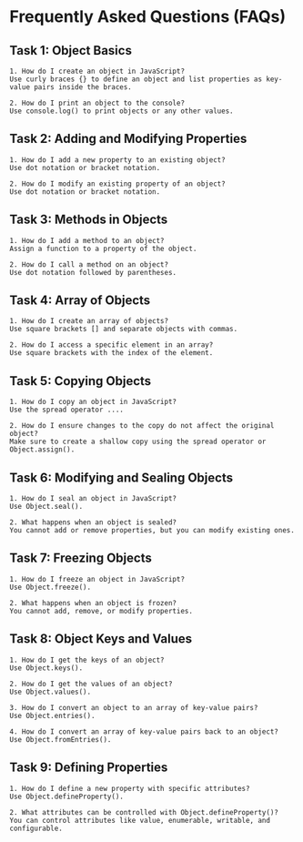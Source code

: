 # Frequently Asked Questions (FAQs)

## Task 1: Object Basics

    1. How do I create an object in JavaScript?
    Use curly braces {} to define an object and list properties as key-value pairs inside the braces.

    2. How do I print an object to the console?
    Use console.log() to print objects or any other values.


## Task 2: Adding and Modifying Properties

    1. How do I add a new property to an existing object?
    Use dot notation or bracket notation.

    2. How do I modify an existing property of an object?
    Use dot notation or bracket notation.


## Task 3: Methods in Objects

    1. How do I add a method to an object?
    Assign a function to a property of the object.

    2. How do I call a method on an object?
    Use dot notation followed by parentheses.


## Task 4: Array of Objects

    1. How do I create an array of objects?
    Use square brackets [] and separate objects with commas.
    
    2. How do I access a specific element in an array?
    Use square brackets with the index of the element.


## Task 5: Copying Objects

    1. How do I copy an object in JavaScript?
    Use the spread operator ....

    2. How do I ensure changes to the copy do not affect the original object?
    Make sure to create a shallow copy using the spread operator or Object.assign().


## Task 6: Modifying and Sealing Objects

    1. How do I seal an object in JavaScript?
    Use Object.seal().

    2. What happens when an object is sealed?
    You cannot add or remove properties, but you can modify existing ones.


## Task 7: Freezing Objects

    1. How do I freeze an object in JavaScript?
    Use Object.freeze().

    2. What happens when an object is frozen?
    You cannot add, remove, or modify properties.


## Task 8: Object Keys and Values

    1. How do I get the keys of an object?
    Use Object.keys().

    2. How do I get the values of an object?
    Use Object.values().

    3. How do I convert an object to an array of key-value pairs?
    Use Object.entries().

    4. How do I convert an array of key-value pairs back to an object?
    Use Object.fromEntries().


## Task 9: Defining Properties

    1. How do I define a new property with specific attributes?
    Use Object.defineProperty().
    
    2. What attributes can be controlled with Object.defineProperty()?
    You can control attributes like value, enumerable, writable, and configurable.
